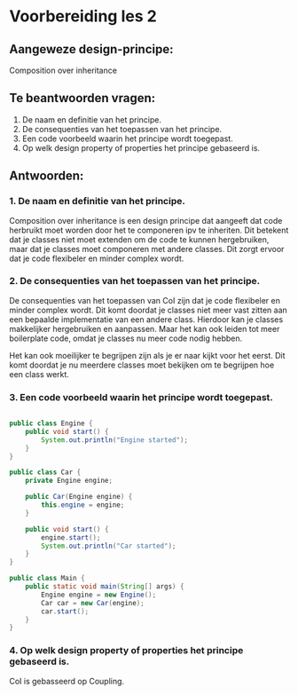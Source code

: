 # Voorbereiding les 2

## Aangeweze design-principe:

Composition over inheritance

## Te beantwoorden vragen:

1. De naam en definitie van het principe.
2. De consequenties van het toepassen van het principe.
3. Een code voorbeeld waarin het principe wordt toegepast.
4. Op welk design property of properties het principe gebaseerd is.

## Antwoorden:

### 1. De naam en definitie van het principe.

Composition over inheritance is een design principe dat aangeeft dat code herbruikt moet worden door het te componeren
ipv te inheriten. Dit betekent dat je classes niet moet extenden om de code te kunnen hergebruiken, maar dat je classes
moet componeren met andere classes. Dit zorgt ervoor dat je code flexibeler en minder complex wordt.

### 2. De consequenties van het toepassen van het principe.

De consequenties van het toepassen van CoI zijn dat je code flexibeler en minder complex wordt. Dit komt doordat je
classes niet meer vast zitten aan een bepaalde implementatie van een andere class. Hierdoor kan je classes makkelijker
hergebruiken en aanpassen. Maar het kan ook leiden tot meer boilerplate code, omdat je classes nu meer code nodig
hebben.

Het kan ook moeilijker te begrijpen zijn als je er naar kijkt voor het eerst. Dit komt doordat je nu meerdere classes
moet bekijken om te begrijpen hoe een class werkt.

### 3. Een code voorbeeld waarin het principe wordt toegepast.

```java

public class Engine {
    public void start() {
        System.out.println("Engine started");
    }
}

public class Car {
    private Engine engine;

    public Car(Engine engine) {
        this.engine = engine;
    }

    public void start() {
        engine.start();
        System.out.println("Car started");
    }
}

public class Main {
    public static void main(String[] args) {
        Engine engine = new Engine();
        Car car = new Car(engine);
        car.start();
    }
}
```

### 4. Op welk design property of properties het principe gebaseerd is.
CoI is gebasseerd op Coupling.